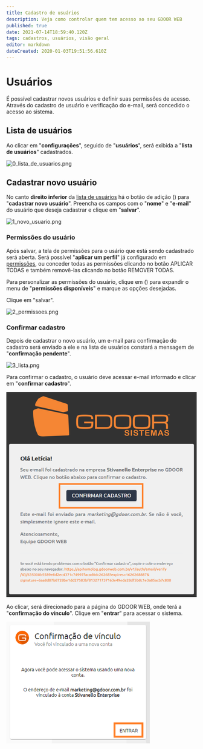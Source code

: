 ```yaml
---
title: Cadastro de usuários
description: Veja como controlar quem tem acesso ao seu GDOOR WEB
published: true
date: 2021-07-14T18:59:40.120Z
tags: cadastros, usuários, visão geral
editor: markdown
dateCreated: 2020-01-03T19:51:56.610Z
---
```


# Usuários

É possível cadastrar novos usuários e definir suas permissões de acesso.
Através do cadastro de usuário e verificação do e-mail, será concedido o acesso ao sistema.

## Lista de usuários

Ao clicar em "**configurações**", seguido de "**usuários**", será exibida a "**lista de usuários**" cadastrados.

![0_lista_de_usuarios.png](/config/usuários/0_lista_de_usuarios.png)

## Cadastrar novo usuário

No canto **direito inferior** da [lista de usuários](configuracoes/usuarios#lista) há o botão de adição (<em class="mdi mdi-plus"></em>) para "**cadastrar novo usuário**".
Preencha os campos com o "**nome**" e "**e-mail**" do usuário que deseja cadastrar e clique em "**salvar**".

![1_novo_usuario.png](/config/usuários/1_novo_usuario.png)

### Permissões do usuário

Após salvar, a tela de permissões para o usário que está sendo cadastrado será aberta.
Será possível "**aplicar um perfil**" já configurado em [permissões](/configuracoes/permissoes), ou conceder todas as permissões clicando no botão <span class="mat-button mdi "> APLICAR TODAS</span> e também removê-las clicando no botão <span class="mat-button mdi "> REMOVER TODAS</span>.

Para personalizar as permissões do usuário, clique em (<em class="mdi mdi-chevron-down"></em>) para expandir o menu de "**permissões disponíveis**" e marque as opções desejadas.

Clique em "salvar".

![2_permissoes.png](/config/usuários/2_permissoes.png)

### Confirmar cadastro	

Depois de cadastrar o novo usuário, um e-mail para confirmação do cadastro será enviado a ele e na lista de usuários constará a mensagem de "**confirmação pendente**".

![3_lista.png](/config/usuários/3_lista.png)

Para confirmar o cadastro, o usuário deve acessar e-mail informado e clicar em "**confirmar cadastro**".

![4_email_confirmação.png](/config/usuários/4_email_confirmação.png)

Ao clicar, será direcionado para a página do GDOOR WEB, onde terá a "**confirmação do vínculo**".
Clique em "**entrar**" para acessar o sistema.

![5_confirmação.png](/config/usuários/5_confirmação.png)
